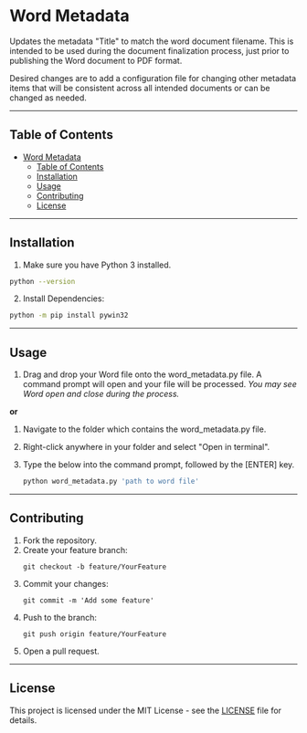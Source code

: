 # Word Metadata

Updates the metadata "Title" to match the word document filename. This is intended to be used during
the document finalization process, just prior to publishing the Word document to PDF format. 

Desired changes are to add a configuration file for changing other metadata items
that will be consistent across all intended documents or can be changed as needed. 

---

## Table of Contents

- [Word Metadata](#word-metadata)
  - [Table of Contents](#table-of-contents)
  - [Installation](#installation)
  - [Usage](#usage)
  - [Contributing](#contributing)
  - [License](#license)

---

## Installation

1. Make sure you have Python 3 installed.

```bash
python --version
```

2. Install Dependencies:

```bash
python -m pip install pywin32
```

---

## Usage

1. Drag and drop your Word file onto the word_metadata.py file. A command prompt will open and your file will be processed. 
   *You may see Word open and close during the process.*

**or**

1. Navigate to the folder which contains the word_metadata.py file.
2. Right-click anywhere in your folder and select "Open in terminal". 
3. Type the below into the command prompt, followed by the [ENTER] key.

   ```bash
   python word_metadata.py 'path to word file'
   ```

---

## Contributing

1. Fork the repository.
2. Create your feature branch:
   ```
   git checkout -b feature/YourFeature
   ```
3. Commit your changes:
   ```
   git commit -m 'Add some feature'
   ```
4. Push to the branch:
   ```
   git push origin feature/YourFeature
   ```
5. Open a pull request.

---

## License

This project is licensed under the MIT License - see the [LICENSE](LICENSE) file for details.

